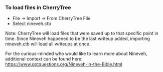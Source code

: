### To load files in CherryTree

- File -> Import -> From CherryTree File
- Select nineveh.ctb

Note: CherryTree will load files that were saved up to that specific point in time. Since Nineveh happened to be the last writeup added, importing nineveh.ctb will load all writeups at once.

For the curious-minded who would like to learn more about Nineveh, additional context can be found here: https://www.gotquestions.org/Nineveh-in-the-Bible.html

